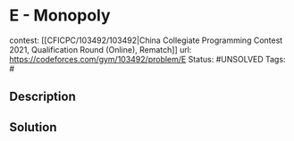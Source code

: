 # E - Monopoly

contest: [[CFICPC/103492/103492|China Collegiate Programming Contest 2021, Qualification Round (Online), Rematch]]
url: https://codeforces.com/gym/103492/problem/E
Status: #UNSOLVED
Tags: #

## Description

## Solution

